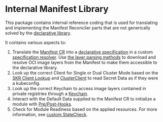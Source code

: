 # Internal Manifest Library

This package contains internal reference coding that is used for translating and implementing the Manifest Reconciler parts that are not generically solved by the [declarative library](../declarative/).

It contains various aspects to:

1. Translate the [Manifest CR](../../api/v1beta2/manifest_types.go) into a [declarative specification](../declarative/v2/spec.go) in a custom [specification resolver](spec_resolver.go). Use [the layer parsing methods](img/parse.go) to download and resolve OCI image layers from the Manifest to make them accessible to the declarative library.
2. Look up the correct Client for Single or Dual Cluster Mode based on the [SKR Client Lookup](skr_client_lookup.go) and [ClusterClient](client.go) to read Secret Data as if they were a kubeconfig.
3. Look up the correct Keychain to access image layers contained in private registries through a [Keychain](../../pkg/ocmextensions/cred.go).
4. Interact with the Default Data supplied to the Manifest CR to initialize a module with [Pre/Post-Hooks](custom_resource.go).
5. Check for Module Readiness based on the applied resources. For more information, see [custom StateCheck](statecheck/state_check.go).
